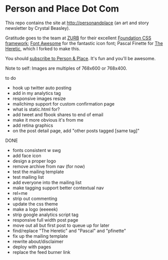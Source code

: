 Person and Place Dot Com
==================

This repo contains the site at [http://personandplace](http://personandplace.com/) (an art and story newsletter by Crystal Beasley).

Gratitude goes to the team at [ZURB](http://zurb.com/) for their excellent [Foundation CSS framework](http://foundation.zurb.com/); [Font Awesome](http://fortawesome.github.com/Font-Awesome/) for the fantastic icon font; Pascal Finette for [The Heretic](http://theheretic.me), which I forked to make this.

You should [subscribe to Person &amp; Place](http://personandplace.com/). It's fun and you'll be awesome.

Note to self: Images are multiples of 768x600 or 768x400.


to do

* hook up twitter auto posting
* add in my analytics tag
* responsive images resize
* mailchimp support for custom confirmation page
* what is static.html for?
* add tweet and fbook shares to end of email
* make it more obvious it's from me
* add retina graphics
* on the post detail page, add "other posts tagged [same tag]"

DONE
* fonts consistent w swg
* add face icon
* design a proper logo
* remove archive from nav (for now)
* test the mailing template
* test mailing list
* add everyone into the mailing list
* make tagging support better contextual nav
* rel=me
* strip out commenting
* update the css theme
* make a logo (eeeeek)
* strip google analytics script tag
* responsive full width post page
* move out all but first post to queue up for later
* find/replace "The Heretic" and "Pascal" and "pfinette"
* fix up the mailing template
* rewrite about/disclaimer
* deploy with pages
* replace the feed burner link
